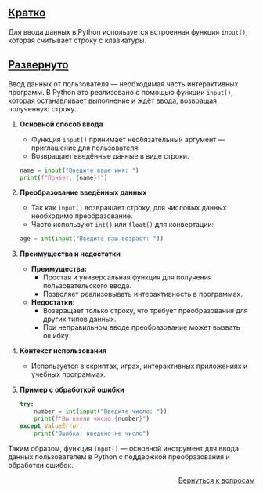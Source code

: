 ## <u>Кратко</u>

Для ввода данных в Python используется встроенная функция `input()`, которая считывает строку с клавиатуры.

## <u>Развернуто</u>

Ввод данных от пользователя — необходимая часть интерактивных программ. В Python это реализовано с помощью функции
`input()`, которая останавливает выполнение и ждёт ввода, возвращая полученную строку.

1. **Основной способ ввода**
    - Функция `input()` принимает необязательный аргумент — приглашение для пользователя.
    - Возвращает введённые данные в виде строки.
    ```python
    name = input("Введите ваше имя: ")
    print(f"Привет, {name}!")
    ```

2. **Преобразование введённых данных**
    - Так как `input()` возвращает строку, для числовых данных необходимо преобразование.
    - Часто используют `int()` или `float()` для конвертации:
    ```python
    age = int(input("Введите ваш возраст: "))
    ```

3. **Преимущества и недостатки**
    - **Преимущества:**
        - Простая и универсальная функция для получения пользовательского ввода.
        - Позволяет реализовывать интерактивность в программах.
    - **Недостатки:**
        - Возвращает только строку, что требует преобразования для других типов данных.
        - При неправильном вводе преобразование может вызвать ошибку.

4. **Контекст использования**
    - Используется в скриптах, играх, интерактивных приложениях и учебных программах.

5. **Пример с обработкой ошибки**
    ```python
    try:
        number = int(input("Введите число: "))
        print(f"Вы ввели число {number}")
    except ValueError:
        print("Ошибка: введено не число")
    ```

Таким образом, функция `input()` — основной инструмент для ввода данных пользователем в Python с поддержкой
преобразования и обработки ошибок.

<div align="right">

[Вернуться к вопросам](../Вопросы.md)

</div>
